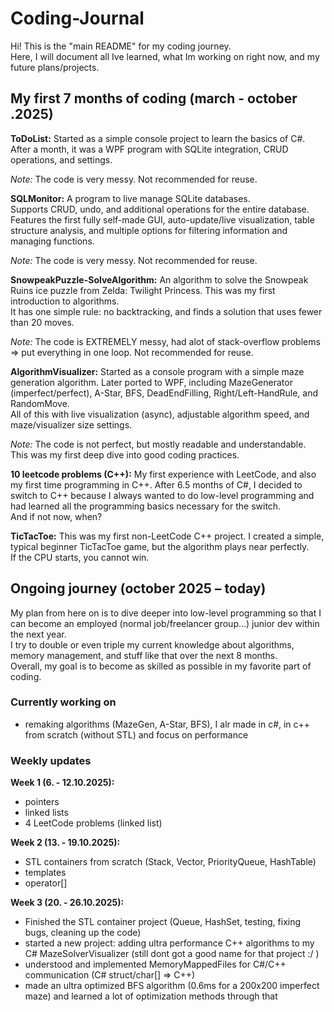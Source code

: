 # Coding-Journal

Hi! This is the "main README" for my coding journey.  
Here, I will document all Ive learned, what Im working on right now, and my future plans/projects.



## My first 7 months of coding (march - october .2025)

**ToDoList:** 
Started as a simple console project to learn the basics of C#. After a month, it was a WPF program with SQLite integration, CRUD operations, and settings.

*Note:* The code is very messy. Not recommended for reuse.


**SQLMonitor:** 
A program to live manage SQLite databases.  
Supports CRUD, undo, and additional operations for the entire database. 
Features the first fully self-made GUI, auto-update/live visualization, table structure analysis, and multiple options for filtering information and managing functions.

*Note:* The code is very messy. Not recommended for reuse.
  

**SnowpeakPuzzle-SolveAlgorithm:** 
An algorithm to solve the Snowpeak Ruins ice puzzle from Zelda: Twilight Princess. This was my first introduction to algorithms.  
It has one simple rule: no backtracking, and finds a solution that uses fewer than 20 moves.

*Note:* The code is EXTREMELY messy, had alot of stack-overflow problems => put everything in one loop. Not recommended for reuse. 


**AlgorithmVisualizer:**
Started as a console program with a simple maze generation algorithm. Later ported to WPF, including MazeGenerator (imperfect/perfect), A-Star, BFS, DeadEndFilling, Right/Left-HandRule, and RandomMove.  
All of this with live visualization (async), adjustable algorithm speed, and maze/visualizer size settings.

*Note:* The code is not perfect, but mostly readable and understandable. This was my first deep dive into good coding practices.


**10 leetcode problems (C++):** 
My first experience with LeetCode, and also my first time programming in C++. 
After 6.5 months of C#, I decided to switch to C++ because I always wanted to do low-level programming and had learned all the programming basics necessary for the switch.  
And if not now, when?


**TicTacToe:**
This was my first non-LeetCode C++ project. I created a simple, typical beginner TicTacToe game, but the algorithm plays near perfectly.  
If the CPU starts, you cannot win.



## Ongoing journey (october 2025 – today)

My plan from here on is to dive deeper into low-level programming so that I can become an employed (normal job/freelancer group...) junior dev within the next year.  
I try to double or even triple my current knowledge about algorithms, memory management, and stuff like that over the next 8 months.  
Overall, my goal is to become as skilled as possible in my favorite part of coding.

### Currently working on 
 - remaking algorithms (MazeGen, A-Star, BFS), I alr made in c#, in c++ from scratch (without STL) and focus on performance

### Weekly updates
**Week 1 (6. - 12.10.2025):**
 - pointers
 - linked lists
 - 4 LeetCode problems (linked list)

**Week 2 (13. - 19.10.2025):**
 - STL containers from scratch (Stack, Vector, PriorityQueue, HashTable)
 - templates 
 - operator[] 

**Week 3 (20. - 26.10.2025):**
 - Finished the STL container project (Queue, HashSet, testing, fixing bugs, cleaning up the code)
 - started a new project: adding ultra performance C++ algorithms to my C# MazeSolverVisualizer (still dont got a good name for that project :/ ) 
 - understood and implemented MemoryMappedFiles for C#/C++ communication (C# struct/char[] => C++) 
 - made an ultra optimized BFS algorithm (0.6ms for a 200x200 imperfect maze) and learned a lot of optimization methods through that
